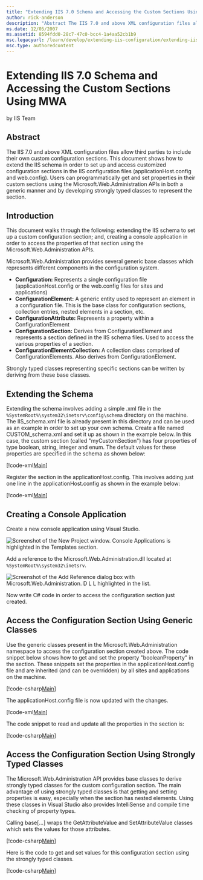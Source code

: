 ```yaml
---
title: "Extending IIS 7.0 Schema and Accessing the Custom Sections Using MWA"
author: rick-anderson
description: "Abstract The IIS 7.0 and above XML configuration files allow third parties to include their own custom configuration sections. This document shows how to ext..."
ms.date: 12/05/2007
ms.assetid: 8594fdd0-28c7-47c0-bcc4-1a4aa52cb1b9
msc.legacyurl: /learn/develop/extending-iis-configuration/extending-iis-schema-and-accessing-the-custom-sections-using-mwa
msc.type: authoredcontent
---
```

# Extending IIS 7.0 Schema and Accessing the Custom Sections Using MWA

by IIS Team

## Abstract

The IIS 7.0 and above XML configuration files allow third parties to include their own custom configuration sections. This document shows how to extend the IIS schema in order to set up and access customized configuration sections in the IIS configuration files (applicationHost.config and web.config). Users can programmatically get and set properties in their custom sections using the Microsoft.Web.Administration APIs in both a generic manner and by developing strongly typed classes to represent the section.

## Introduction

This document walks through the following: extending the IIS schema to set up a custom configuration section; and, creating a console application in order to access the properties of that section using the Microsoft.Web.Administration APIs.

Microsoft.Web.Administration provides several generic base classes which represents different components in the configuration system.

- **Configuration:** Represents a single configuration file (applicationHost.config or the web.config files for sites and applications)
- **ConfigurationElement:** A generic entity used to represent an element in a configuration file. This is the base class for configuration sections, collection entries, nested elements in a section, etc.
- **ConfigurationAttribute:** Represents a property within a ConfigurationElement
- **ConfigurationSection:** Derives from ConfigurationElement and represents a section defined in the IIS schema files. Used to access the various properties of a section.
- **ConfigurationElementCollection:** A collection class comprised of ConfigurationElements. Also derives from ConfigurationElement.

Strongly typed classes representing specific sections can be written by deriving from these base classes.

## Extending the Schema

Extending the schema involves adding a simple .xml file in the `%SystemRoot%\system32\inetsrv\config\schema` directory on the machine. The IIS\_schema.xml file is already present in this directory and can be used as an example in order to set up your own schema. Create a file named CUSTOM\_schema.xml and set it up as shown in the example below. In this case, the custom section (called "myCustomSection") has four properties of type boolean, string, integer and enum. The default values for these properties are specified in the schema as shown below:

[!code-xml[Main](extending-iis-schema-and-accessing-the-custom-sections-using-mwa/samples/sample1.xml)]

Register the section in the applicationHost.config. This involves adding just one line in the applicationHost.config as shown in the example below:

[!code-xml[Main](extending-iis-schema-and-accessing-the-custom-sections-using-mwa/samples/sample2.xml)]

## Creating a Console Application

Create a new console application using Visual Studio.

![Screenshot of the New Project window. Console Applications is highlighted in the Templates section.](extending-iis-schema-and-accessing-the-custom-sections-using-mwa/_static/image1.jpg)

Add a reference to the Microsoft.Web.Administration.dll located at `%SystemRoot%\system32\inetsrv`.

![Screenshot of the Add Reference dialog box with Microsoft.Web.Administration. D L L highlighted in the list.](extending-iis-schema-and-accessing-the-custom-sections-using-mwa/_static/image5.jpg)

Now write C# code in order to access the configuration section just created.

## Access the Configuration Section Using Generic Classes

Use the generic classes present in the Microsoft.Web.Administration namespace to access the configuration section created above. The code snippet below shows how to get and set the property "booleanProperty" in the section. These snippets set the properties in the applicationHost.config file and are inherited (and can be overridden) by all sites and applications on the machine.

[!code-csharp[Main](extending-iis-schema-and-accessing-the-custom-sections-using-mwa/samples/sample3.cs)]

The applicationHost.config file is now updated with the changes.

[!code-xml[Main](extending-iis-schema-and-accessing-the-custom-sections-using-mwa/samples/sample4.xml)]

The code snippet to read and update all the properties in the section is:

[!code-csharp[Main](extending-iis-schema-and-accessing-the-custom-sections-using-mwa/samples/sample5.cs)]

## Access the Configuration Section Using Strongly Typed Classes

The Microsoft.Web.Administration API provides base classes to derive strongly typed classes for the custom configuration section. The main advantage of using strongly typed classes is that getting and setting properties is easy, especially when the section has nested elements. Using these classes in Visual Studio also provides IntelliSense and compile time checking of property types.

Calling base[...] wraps the GetAttributeValue and SetAttributeValue classes which sets the values for those attributes.

[!code-csharp[Main](extending-iis-schema-and-accessing-the-custom-sections-using-mwa/samples/sample6.cs)]

Here is the code to get and set values for this configuration section using the strongly typed classes.

[!code-csharp[Main](extending-iis-schema-and-accessing-the-custom-sections-using-mwa/samples/sample7.cs)]
